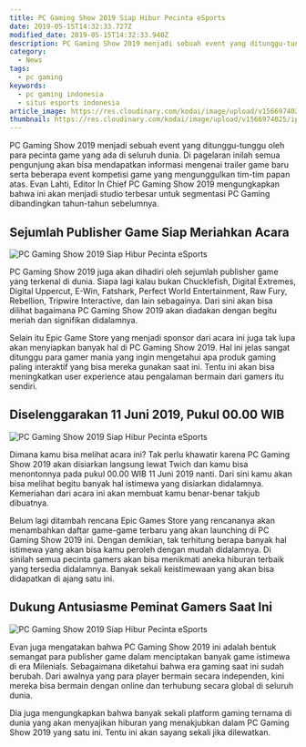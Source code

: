 ```yaml
---
title: PC Gaming Show 2019 Siap Hibur Pecinta eSports
date: 2019-05-15T14:32:33.727Z
modified_date: 2019-05-15T14:32:33.940Z
description: PC Gaming Show 2019 menjadi sebuah event yang ditunggu-tunggu oleh para pecinta game yang ada di seluruh dunia. 
category:
  - News
tags:
  - pc gaming
keywords:
  - pc gaming indonesia
  - situs esports indonesia
article_image: https://res.cloudinary.com/kodai/image/upload/v1566974024/ip/pc-gaming-show-2019-siap-hibur-pecinta-esports-1.jpg
thumbnail: https://res.cloudinary.com/kodai/image/upload/v1566974025/ip/pc-gaming-show-2019-siap-hibur-pecinta-esports-1-012.jpg
---
```

PC Gaming Show 2019 menjadi sebuah event yang ditunggu-tunggu oleh para pecinta game yang ada di seluruh dunia. Di pagelaran inilah semua pengunjung akan bisa mendapatkan informasi mengenai trailer game baru serta beberapa event kompetisi game yang mengunggulkan tim-tim papan atas. Evan Lahti, Editor In Chief PC Gaming Show 2019 mengungkapkan bahwa ini akan menjadi studio terbesar untuk segmentasi PC Gaming dibandingkan tahun-tahun sebelumnya.



## Sejumlah Publisher Game Siap Meriahkan Acara

![PC Gaming Show 2019 Siap Hibur Pecinta eSports](https://res.cloudinary.com/kodai/image/upload/v1566974024/ip/pc-gaming-show-2019-siap-hibur-pecinta-esports-1.jpg)

PC Gaming Show 2019 juga akan dihadiri oleh sejumlah publisher game yang terkenal di dunia. Siapa lagi kalau bukan Chucklefish, Digital Extremes, Digital Uppercut, E-Win, Fatshark, Perfect World Entertainment, Raw Fury, Rebellion, Tripwire Interactive, dan lain sebagainya. Dari sini akan bisa dilihat bagaimana PC Gaming Show 2019 akan diadakan dengan begitu meriah dan signifikan didalamnya.

Selain itu Epic Game Store yang menjadi sponsor dari acara ini juga tak lupa akan menyiapkan banyak hal di PC Gaming Show 2019. Hal ini jelas sangat ditunggu para gamer mania yang ingin mengetahui apa produk gaming paling interaktif yang bisa mereka gunakan saat ini. Tentu ini akan bisa meningkatkan user experience atau pengalaman bermain dari gamers itu sendiri.



## Diselenggarakan 11 Juni 2019, Pukul 00.00 WIB

![PC Gaming Show 2019 Siap Hibur Pecinta eSports](https://res.cloudinary.com/kodai/image/upload/v1566974026/ip/pc-gaming-show-2019-siap-hibur-pecinta-esports-3.jpg)

Dimana kamu bisa melihat acara ini? Tak perlu khawatir karena PC Gaming Show 2019 akan disiarkan langsung lewat Twich dan kamu bisa menontonnya pada pukul 00.00 WIB 11 Juni 2019 nanti. Dari sini kamu akan bisa melihat begitu banyak hal istimewa yang disiarkan didalamnya. Kemeriahan dari acara ini akan membuat kamu benar-benar takjub dibuatnya.

Belum lagi ditambah rencana Epic Games Store yang rencananya akan menambahkan daftar game-game terbaru yang akan launching di PC Gaming Show 2019 ini. Dengan demikian, tak terhitung berapa banyak hal istimewa yang akan bisa kamu peroleh dengan mudah didalamnya. Di sinilah semua pecinta gamers akan bisa menikmati aneka hiburan terbaik yang tersedia didalamnya. Banyak sekali keistimewaan yang akan bisa didapatkan di ajang satu ini.



## Dukung Antusiasme Peminat Gamers Saat Ini

![PC Gaming Show 2019 Siap Hibur Pecinta eSports](https://res.cloudinary.com/kodai/image/upload/v1566974025/ip/pc-gaming-show-2019-siap-hibur-pecinta-esports-2.jpg)

Evan juga mengatakan bahwa PC Gaming Show 2019 ini adalah bentuk semangat para publisher game dalam menciptakan banyak game istimewa di era Milenials. Sebagaimana diketahui bahwa era gaming saat ini sudah berubah. Dari awalnya yang para player bermain secara independen, kini mereka bisa bermain dengan online dan terhubung secara global di seluruh dunia.

Dia juga mengungkapkan bahwa banyak sekali platform gaming ternama di dunia yang akan menyajikan hiburan yang menakjubkan dalam PC Gaming Show 2019 yang satu ini. Tentu ini akan sayang sekali jika dilewatkan.
